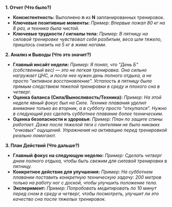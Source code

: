 **1. Отчет (Что было?)**

- **Консистентность:**
	Выполнено **n** из **N** запланированных тренировок.
- **Ключевые позитивные моменты:**
	*Пример: Впервые пожал 80 кг на 8 раз, и техника была чистой.*
- **Ключевые трудности / сигналы тела:**
    *Пример: В пятницу на силовой тренировке чувствовал себя разбитым, веса шли тяжело, пришлось снизить на 5 кг в жиме ногами.*

**2. Анализ и Выводы (Что это значит?)**

- **Главный инсайт недели:**
    *Пример: Я понял, что "День Б" (собственный вес) — это не легкая тренировка. Она сильно нагружает ЦНС, и после нее нужен день полного отдыха, а не просто "активное восстановление". Усталость в пятницу была прямым следствием тяжелой тренировки в среду и плохого сна в четверг.*
- **Оценка баланса (Сила/Выносливость/Техника):**
    *Пример: На этой неделе явный фокус был на Силе. Технике плавания уделил внимание только во вторник, а в субботу просто "откупался". Нужно в следующий раз сделать субботнее плавание более техническим.*
- **Оценка безопасности и здоровья:**
    *Пример: План по защите спины работает. Даже после тяжелой тяги с гантелями не было никаких "очковых" ощущений. Упражнения на активацию перед тренировкой реально помогают.*

**3. План Действий (Что дальше?)**

- **Главный фокус на следующую неделю:**
    *Пример: Сделать четверг днем полного отдыха, чтобы быть свежим для силовой тренировки в пятницу.*
- **Конкретное действие для улучшения:**
    *Пример: На субботнем плавании поставить конкретную техническую задачу: 200 метров только на работу ног с доской, чтобы улучшить положение тела.*
- **Эксперимент:**
    *Пример: Попробовать медитировать по 10 минут перед сном в среду и четверг, чтобы посмотреть, улучшит ли это качество сна после тяжелых тренировок.*